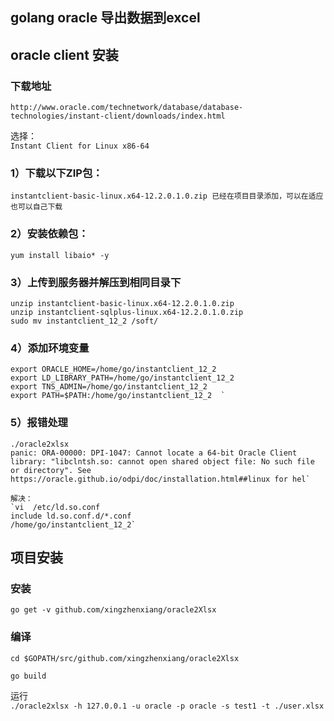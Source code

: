 ## golang oracle 导出数据到excel

## oracle  client 安装

### 下载地址  
`http://www.oracle.com/technetwork/database/database-technologies/instant-client/downloads/index.html`

选择：  
`Instant Client for Linux x86-64`  

### 1）下载以下ZIP包：

`instantclient-basic-linux.x64-12.2.0.1.0.zip 已经在项目目录添加，可以在适应也可以自己下载`

### 2）安装依赖包：  
`yum install libaio* -y`  
### 3）上传到服务器并解压到相同目录下  

``` 
unzip instantclient-basic-linux.x64-12.2.0.1.0.zip  
unzip instantclient-sqlplus-linux.x64-12.2.0.1.0.zip  
sudo mv instantclient_12_2 /soft/

```   
### 4）添加环境变量  

``` 
export ORACLE_HOME=/home/go/instantclient_12_2  
export LD_LIBRARY_PATH=/home/go/instantclient_12_2  
export TNS_ADMIN=/home/go/instantclient_12_2  
export PATH=$PATH:/home/go/instantclient_12_2  `

``` 

      
### 5）报错处理     

``` 
./oracle2xlsx 
panic: ORA-00000: DPI-1047: Cannot locate a 64-bit Oracle Client library: "libclntsh.so: cannot open shared object file: No such file or directory". See https://oracle.github.io/odpi/doc/installation.html##linux for hel`

解决：
`vi  /etc/ld.so.conf  
include ld.so.conf.d/*.conf
/home/go/instantclient_12_2`

``` 
## 项目安装
### 安装
```
go get -v github.com/xingzhenxiang/oracle2Xlsx
```
### 编译
```
cd $GOPATH/src/github.com/xingzhenxiang/oracle2Xlsx

go build

```
运行  
`./oracle2xlsx -h 127.0.0.1 -u oracle -p oracle -s test1 -t ./user.xlsx`
